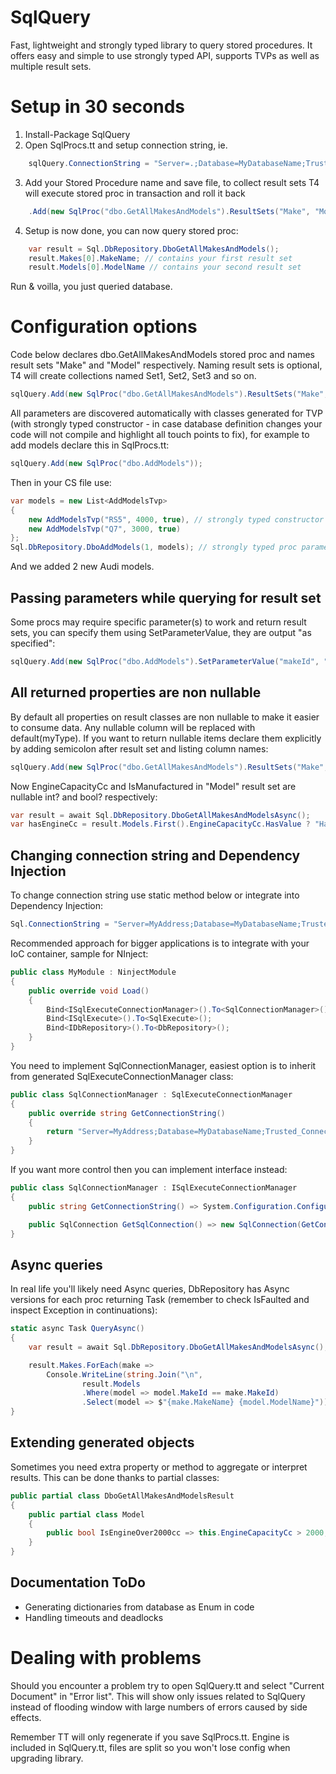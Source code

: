 # SqlQuery
Fast, lightweight and strongly typed library to query stored procedures. It offers easy and simple to use strongly typed API, supports TVPs as well as multiple result sets.

# Setup in 30 seconds

1. Install-Package SqlQuery
2. Open SqlProcs.tt and setup connection string, ie.
```csharp
	sqlQuery.ConnectionString = "Server=.;Database=MyDatabaseName;Trusted_Connection=True;";
```
3. Add your Stored Procedure name and save file, to collect result sets T4 will execute stored proc in transaction and roll it back
```csharp
	.Add(new SqlProc("dbo.GetAllMakesAndModels").ResultSets("Make", "Model"))
```
4. Setup is now done, you can now query stored proc:
```csharp
	var result = Sql.DbRepository.DboGetAllMakesAndModels();
	result.Makes[0].MakeName; // contains your first result set
	result.Models[0].ModelName // contains your second result set
```

Run & voilla, you just queried database.

# Configuration options

Code below declares dbo.GetAllMakesAndModels stored proc and names result sets "Make" and "Model" respectively. Naming result sets is optional, T4 will create collections named Set1, Set2, Set3 and so on.

```csharp
sqlQuery.Add(new SqlProc("dbo.GetAllMakesAndModels").ResultSets("Make", "Model"));
```

All parameters are discovered automatically with classes generated for TVP (with strongly typed constructor - in case database definition changes your code will not compile and highlight all touch points to fix), for example to add models declare this in SqlProcs.tt:

```csharp
sqlQuery.Add(new SqlProc("dbo.AddModels"));
```

Then in your CS file use:

```csharp
var models = new List<AddModelsTvp>
{
	new AddModelsTvp("RS5", 4000, true), // strongly typed constructor
	new AddModelsTvp("Q7", 3000, true)
};
Sql.DbRepository.DboAddModels(1, models); // strongly typed proc parameters
```

And we added 2 new Audi models.

## Passing parameters while querying for result set

Some procs may require specific parameter(s) to work and return result sets, you can specify them using SetParameterValue, they are output "as specified":

```csharp
sqlQuery.Add(new SqlProc("dbo.AddModels").SetParameterValue("makeId", "1"));
```

## All returned properties are non nullable

By default all properties on result classes are non nullable to make it easier to consume data. Any nullable column will be replaced with default(myType). If you want to return nullable items declare them explicitly by adding semicolon after result set and listing column names:

```csharp
sqlQuery.Add(new SqlProc("dbo.GetAllMakesAndModels").ResultSets("Make", "Model;EngineCapacityCc;IsManufactured"));
```

Now EngineCapacityCc and IsManufactured in "Model" result set are nullable int? and bool? respectively:

```csharp
var result = await Sql.DbRepository.DboGetAllMakesAndModelsAsync();
var hasEngineCc = result.Models.First().EngineCapacityCc.HasValue ? "Has engine capacity" : "doesn't";
```

## Changing connection string and Dependency Injection

To change connection string use static method below or integrate into Dependency Injection:

```csharp
Sql.ConnectionString = "Server=MyAddress;Database=MyDatabaseName;Trusted_Connection=True;";
```

Recommended approach for bigger applications is to integrate with your IoC container, sample for NInject:

```csharp
public class MyModule : NinjectModule
{
	public override void Load()
	{
		Bind<ISqlExecuteConnectionManager>().To<SqlConnectionManager>();
		Bind<ISqlExecute>().To<SqlExecute>();
		Bind<IDbRepository>().To<DbRepository>();
	}
}
```

You need to implement SqlConnectionManager, easiest option is to inherit from generated SqlExecuteConnectionManager class:

```csharp
public class SqlConnectionManager : SqlExecuteConnectionManager
{
	public override string GetConnectionString()
	{
		return "Server=MyAddress;Database=MyDatabaseName;Trusted_Connection=True;";
	}
}
```

If you want more control then you can implement interface instead:

```csharp
public class SqlConnectionManager : ISqlExecuteConnectionManager
{
	public string GetConnectionString() => System.Configuration.ConfigurationManager.ConnectionStrings["MainDatabase"].ConnectionString;

	public SqlConnection GetSqlConnection() => new SqlConnection(GetConnectionString());
}
```

## Async queries

In real life you'll likely need Async queries, DbRepository has Async versions for each proc returning Task<T> (remember to check IsFaulted and inspect Exception in continuations):

```csharp
static async Task QueryAsync()
{
	var result = await Sql.DbRepository.DboGetAllMakesAndModelsAsync();

	result.Makes.ForEach(make =>
		Console.WriteLine(string.Join("\n",
				result.Models
				.Where(model => model.MakeId == make.MakeId)
				.Select(model => $"{make.MakeName} {model.ModelName}"))));
}
```

## Extending generated objects

Sometimes you need extra property or method to aggregate or interpret results. This can be done thanks to partial classes:

```csharp
public partial class DboGetAllMakesAndModelsResult
{
	public partial class Model
	{
		public bool IsEngineOver2000cc => this.EngineCapacityCc > 2000;
	}
}
```

## Documentation ToDo

- Generating dictionaries from database as Enum in code
- Handling timeouts and deadlocks

# Dealing with problems

Should you encounter a problem try to open SqlQuery.tt and select "Current Document" in "Error list". This will show only issues related to SqlQuery instead of flooding window with large numbers of errors caused by side effects.

Remember TT will only regenerate if you save SqlProcs.tt. Engine is included in SqlQuery.tt, files are split so you won't lose config when upgrading library.